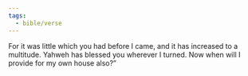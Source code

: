 ```yaml
---
tags:
  - bible/verse
---
```

For it was little which you had before I came, and it has increased to a multitude. Yahweh has blessed you wherever I turned. Now when will I provide for my own house also?”